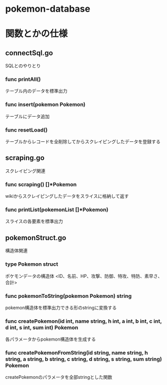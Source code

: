 # pokemon-database

# 関数とかの仕様
## connectSql.go
SQLとのやりとり
### func printAll()
テーブル内のデータを標準出力
### func insert(pokemon Pokemon)
テーブルにデータ追加
### func resetLoad()
テーブルからレコードを全削除してからスクレイピングしたデータを登録する
## scraping.go
スクレイピング関連
### func scraping() []*Pokemon
wikiからスクレイピングしたデータをスライスに格納して返す
### func printList(pokemonList []*Pokemon)
スライスの各要素を標準出力

## pokemonStruct.go
構造体関連
### type Pokemon struct
ポケモンデータの構造体 <ID、名前、HP、攻撃、防御、特攻、特防、素早さ、合計>
### func pokemonToString(pokemon Pokemon) string
pokemon構造体を標準出力できる形のstringに変換する
### func createPokemon(id int, name string, h int, a int, b int, c int, d int, s int, sum int) Pokemon
各パラメータからpokemon構造体を生成する
### func createPokemonFromString(id string, name string, h string, a string, b string, c string, d string, s string, sum string) Pokemon
createPokemonのパラメータを全部stringとした関数